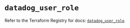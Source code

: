 # `datadog_user_role`

Refer to the Terraform Registry for docs: [`datadog_user_role`](https://registry.terraform.io/providers/datadog/datadog/3.69.0/docs/resources/user_role).
